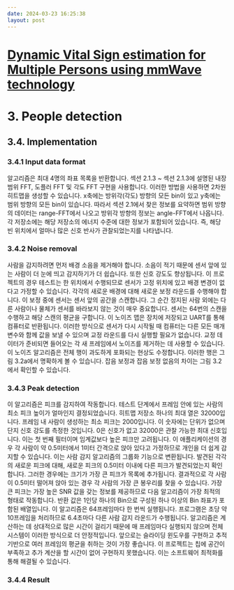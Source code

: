 ```yaml
---
date: 2024-03-23 16:25:38
layout: post
---
```


# [Dynamic Vital Sign estimation for Multiple Persons using mmWave technology]()

# 3. People detection
## 3.4. Implementation  

### 3.4.1 Input data format
알고리즘은 최대 4명의 좌표 목록을 반환합니다.
섹션 2.1.3 ~ 섹션 2.1.3에 설명된 내장 범위 FFT, 도플러 FFT 및 각도 FFT 구현을 사용합니다.
이러한 방법을 사용하면 2차원 히트맵을 생성할 수 있습니다. x축에는 방위각(각도) 방향의 모든 bin이 있고 y축에는 범위 방향의 모든 bin이 있습니다.
따라서 섹션 2.1에서 찾은 정보를 요약하면 범위 방향의 데이터는 range-FFT에서 나오고 방위각 방향의 정보는 angle-FFT에서 나옵니다.
각 저장소에는 해당 저장소의 에너지 수준에 대한 정보가 포함되어 있습니다. 즉, 해당 빈 위치에서 얼마나 많은 신호 반사가 관찰되었는지를 나타냅니다.

### 3.4.2 Noise removal
사람을 감지하려면 먼저 배경 소음을 제거해야 합니다.
소음이 적기 때문에 센서 앞에 있는 사람이 더 눈에 띄고 감지하기가 더 쉽습니다. 또한 신호 강도도 향상됩니다.
이 프로젝트의 경우 테스트는 한 위치에서 수행되므로 센서가 고정 위치에 있고 배경 변경이 없다고 가정할 수 있습니다.
각각의 새로운 배경에 대해 새로운 보정 라운드를 수행해야 합니다. 이 보정 중에 센서는 센서 앞의 공간을 스캔합니다.
그 순간 정지된 사람 외에는 다른 사람이나 물체가 센서를 바라보지 않는 것이 매우 중요합니다.
센서는 64번의 스캔을 수행하고 해당 스캔의 평균을 구합니다.
이 노이즈 맵은 장치에 저장되고 UART를 통해 컴퓨터로 반환됩니다.
이러한 방식으로 센서가 다시 시작될 때 컴퓨터는 다른 모든 매개변수와 함께 값을 보낼 수 있으며 교정 라운드를 다시 실행할 필요가 없습니다.
교정 데이터가 준비되면 들어오는 각 새 프레임에서 노이즈를 제거하는 데 사용할 수 있습니다.
이 노이즈 알고리즘은 전체 행이 과도하게 포화되는 현상도 수정합니다. 이러한 행은 그림 3.2a에서 명확하게 볼 수 있습니다.
잡음 보정과 잡음 보정 없음의 차이는 그림 3.2에서 확인할 수 있습니다.

### 3.4.3 Peak detection
이 알고리즘은 피크를 감지하여 작동합니다. 테스트 단계에서 프레임 안에 있는 사람의 최소 피크 높이가 얼마인지 결정되었습니다.
히트맵 저장소 하나의 최대 열은 32000입니다.
프레임 내 사람이 생성하는 최소 피크는 2000입니다.
이 숫자에는 단위가 없으며 단지 신호 강도를 측정한 것입니다. 0은 신호가 없고 32000은 관찰 가능한 최대 신호입니다.
이는 첫 번째 필터이며 임계값보다 높은 피크만 고려됩니다.
이 애플리케이션의 경우 각 사람이 약 0.5미터에서 1미터 간격으로 앉아 있다고 가정하므로 개인을 더 쉽게 감지할 수 있습니다.
이는 사람 감지 알고리즘의 그룹화 기능으로 변환됩니다.
발견된 각각의 새로운 피크에 대해, 새로운 피크의 0.5미터 이내에 다른 피크가 발견되었는지 확인합니다.
그러한 경우에는 크기가 가장 큰 피크가 목록에 추가됩니다.
결과적으로 각 사람이 0.5미터 떨어져 앉아 있는 경우 각 사람의 가장 큰 봉우리를 찾을 수 있습니다.
가장 큰 피크는 가장 높은 SNR 값을 갖는 정보를 제공하므로 다음 알고리즘이 가장 최적의 형태로 작동합니다. 반환 값은 1인당 하나의 Bin으로 구성된 하나 이상의 Bin 좌표가 포함된 배열입니다.
이 알고리즘은 64프레임마다 한 번씩 실행됩니다.
프로그램은 초당 약 10프레임을 처리하므로 6.4초마다 다른 사람 감지 라운드가 수행됩니다.
알고리즘은 계산하는 데 상대적으로 많은 시간이 걸리기 때문에 매 프레임마다 실행되지 않으며 전체 시스템이 이러한 방식으로 더 안정적입니다.
앞으로는 슬라이딩 윈도우를 구현하고 추적 기반으로 여러 프레임의 평균을 취하는 것이 가장 좋습니다.
이 프로젝트는 칩에 공간이 부족하고 추가 계산을 할 시간이 없어 구현하지 못했습니다. 이는 소프트웨어 최적화를 통해 해결될 수 있습니다.

### 3.4.4 Result
